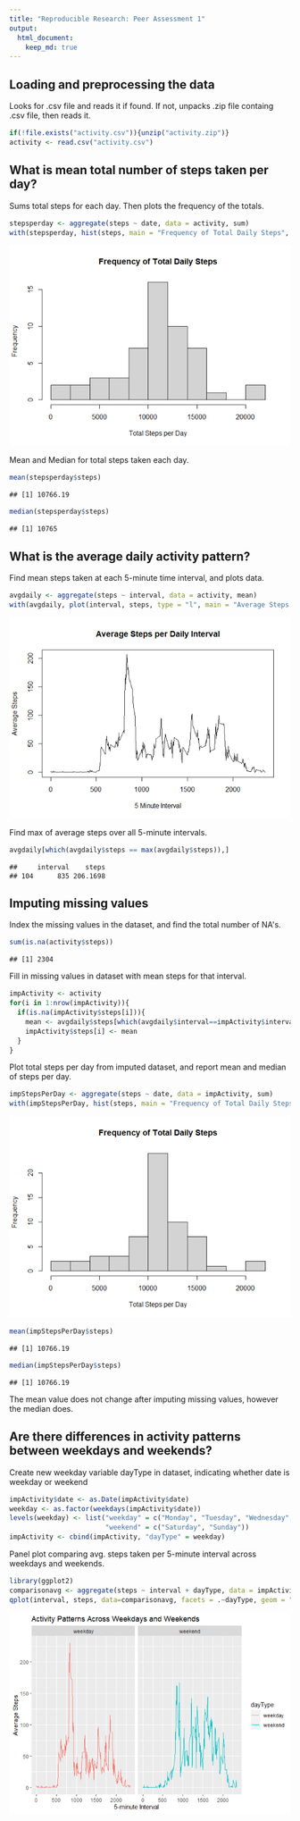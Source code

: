 ```yaml
---
title: "Reproducible Research: Peer Assessment 1"
output: 
  html_document:
    keep_md: true
---
```



## Loading and preprocessing the data

Looks for .csv file and reads it if found. If not, unpacks .zip file containg .csv file, then reads it.

```r
if(!file.exists("activity.csv")){unzip("activity.zip")}
activity <- read.csv("activity.csv")
```

## What is mean total number of steps taken per day?

Sums total steps for each day. Then plots the frequency of the totals.

```r
stepsperday <- aggregate(steps ~ date, data = activity, sum)
with(stepsperday, hist(steps, main = "Frequency of Total Daily Steps", xlab = "Total Steps per Day", breaks = 10))
```

![](PA1_template_files/figure-html/unnamed-chunk-2-1.png)<!-- -->

Mean and Median for total steps taken each day.

```r
mean(stepsperday$steps)
```

```
## [1] 10766.19
```

```r
median(stepsperday$steps)
```

```
## [1] 10765
```

## What is the average daily activity pattern?

Find mean steps taken at each 5-minute time interval, and plots data.

```r
avgdaily <- aggregate(steps ~ interval, data = activity, mean)
with(avgdaily, plot(interval, steps, type = "l", main = "Average Steps per Daily Interval", ylab = "Average Steps", xlab = "5 Minute Interval"))
```

![](PA1_template_files/figure-html/unnamed-chunk-4-1.png)<!-- -->

Find max of average steps over all 5-minute intervals.

```r
avgdaily[which(avgdaily$steps == max(avgdaily$steps)),]
```

```
##     interval    steps
## 104      835 206.1698
```

## Imputing missing values

Index the missing values in the dataset, and find the total number of NA's.

```r
sum(is.na(activity$steps))
```

```
## [1] 2304
```

Fill in missing values in dataset with mean steps for that interval.

```r
impActivity <- activity
for(i in 1:nrow(impActivity)){
  if(is.na(impActivity$steps[i])){
    mean <- avgdaily$steps[which(avgdaily$interval==impActivity$interval[i])]
    impActivity$steps[i] <- mean
  }
}
```

Plot total steps per day from imputed dataset, and report mean and median of steps per day.

```r
impStepsPerDay <- aggregate(steps ~ date, data = impActivity, sum)
with(impStepsPerDay, hist(steps, main = "Frequency of Total Daily Steps", xlab = "Total Steps per Day", breaks = 10))
```

![](PA1_template_files/figure-html/unnamed-chunk-8-1.png)<!-- -->

```r
mean(impStepsPerDay$steps)
```

```
## [1] 10766.19
```

```r
median(impStepsPerDay$steps)
```

```
## [1] 10766.19
```
The mean value does not change after imputing missing values, however the median does.

## Are there differences in activity patterns between weekdays and weekends?

Create new weekday variable dayType in dataset, indicating whether date is weekday or weekend

```r
impActivity$date <- as.Date(impActivity$date)
weekday <- as.factor(weekdays(impActivity$date))
levels(weekday) <- list("weekday" = c("Monday", "Tuesday", "Wednesday","Thursday","Friday"),
                        "weekend" = c("Saturday", "Sunday"))
impActivity <- cbind(impActivity, "dayType" = weekday)
```

Panel plot comparing avg. steps taken per 5-minute interval across weekdays and weekends.

```r
library(ggplot2)
comparisonavg <- aggregate(steps ~ interval + dayType, data = impActivity, FUN = "mean")
qplot(interval, steps, data=comparisonavg, facets = .~dayType, geom = "line", col = dayType, ylab = "Average Steps", xlab = "5-minute Interval", main = "Activity Patterns Across Weekdays and Weekends")
```

![](PA1_template_files/figure-html/unnamed-chunk-10-1.png)<!-- -->

